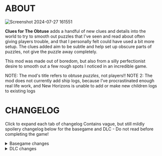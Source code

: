 # ABOUT
 
![Screenshot 2024-07-27 161551](https://github.com/user-attachments/assets/d1ad78a6-6a2b-4484-93d3-187474affcc0)

**Clues for The Obtuse** adds a handful of new clues and details into the world to try to smooth out puzzles that I've seen and read about often giving players trouble, and that I personally felt could have used a bit more setup.
The clues added aim to be subtle and help set up obscure parts of puzzles, not give the puzzle away completely.

This mod was made out of boredom, but also from a silly perfectionist desire to smooth out a few rough spots I noticed in an incredible game.

NOTE: The mod's title refers to obtuse *puzzles*, not players!!
NOTE 2: The mod does not currently add ship logs, because I've procrastinated enough real life work, and New Horizons is unable to add or make new children logs to existing logs


# CHANGELOG

Click to expand each tab of changelog
Contains vague, but still mildly spoilery changelog below for the basegame and DLC - Do not read before completing the game!

<details>
  <summary>Basegame changes</summary>
* Added a recording to the White Hole Station

* Added a recording to Brittle Hollow's north pole

* Added some lines to a scroll at the Black Hole Forge

* Added Nomai text to the pit on the path to the High Energy Lab

* Added lines to Feldspar's recording on Dark Bramble
</details>

<details>
  <summary>DLC changes</summary>
* Added light to a tunnel opposite a rotted bridge
* Added lamps along a dark rear path
* Added a fireplace
* Changed the arrangement of some reels
* Added a light source to make some footprints easier to see
</details>

